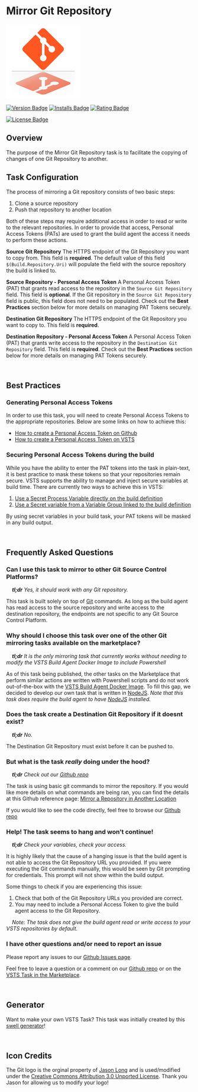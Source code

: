 # Mirror Git Repository

![Mirror Git Repository Logo][logo-image]

[![Version Badge][marketplace-version-badge]][extension-marketplace-url]
[![Installs Badge][marketplace-installs-badge]][extension-marketplace-url]
[![Rating Badge][marketplace-rating-badge]][extension-marketplace-url]

[![License Badge][license-badge]][repo-url]

## Overview

The purpose of the Mirror Git Repository task is to facilitate the copying of changes of one Git Repository to another.

## Task Configuration

The process of mirroring a Git repository consists of two basic steps:

1. Clone a source repository
2. Push that repository to another location

Both of these steps may require additional access in order to read or write to the relevant repositories. In order to provide that access, Personal Access Tokens (PATs) are used to grant the build agent the access it needs to perform these actions.

**Source Git Repository**
The HTTPS endpoint of the Git Repository you want to copy from. This field is **required**. The default value of this field `$(Build.Repository.Uri)` will populate the field with the source repository the build is linked to.

**Source Repository - Personal Access Token**
A Personal Access Token (PAT) that grants read access to the repository in the `Source Git Repository` field. This field is **optional**. If the Git repository in the `Source Git Repository` field is public, this field does not need to be populated. Check out the **Best Practices** section below for more details on managing PAT Tokens securely.

**Destination Git Repository**
The HTTPS endpoint of the Git Repository you want to copy to. This field is **required**.

**Destination Repository - Personal Access Token**
A Personal Access Token (PAT) that grants write access to the repository in the `Destination Git Repository` field. This field is **required**. Check out the **Best Practices** section below for more details on managing PAT Tokens securely.

<br/>

## Best Practices

### Generating Personal Access Tokens

In order to use this task, you will need to create Personal Access Tokens to the appropriate repositories. Below are some links on how to achieve this:

- [How to create a Personal Access Token on Github][github-pat-token-url]
- [How to create a Personal Access Token on VSTS][vsts-pat-token-url]

### Securing Personal Access Tokens during the build

While you have the ability to enter the PAT tokens into the task in plain-text, it is best practice to mask these tokens so that your repositories remain secure. VSTS supports the ability to manage and inject secure variables at build time. There are currently two ways to achieve this in VSTS:

1. [Use a Secret Process Variable directly on the build definition][vsts-secret-variables]
2. [Use a Secret variable from a Variable Group linked to the build definition][vsts-secret-variable-group]

By using secret variables in your build task, your PAT tokens will be masked in any build output.

<br/>

## Frequently Asked Questions

### Can I use this task to mirror to other Git Source Control Platforms?

&nbsp;&nbsp;&nbsp;&nbsp;_**tl;dr** Yes, it should work with any Git repository._

This task is built solely on top of [Git][git-url] commands. As long as the build agent has read access to the source repository and write access to the destination repository, the endpoints are not specific to any Git Source Control Platform.

### Why should I choose this task over one of the other Git mirroring tasks available on the marketplace?

&nbsp;&nbsp;&nbsp;&nbsp;_**tl;dr** It is the only mirroring task that currently works without needing to modify the VSTS Build Agent Docker Image to include Powershell_

As of this task being published, the other tasks on the Marketplace that perform similar actions are written with Powershell scripts and do not work out-of-the-box with the [VSTS Build Agent Docker Image][docker-vsts-agent-url]. To fill this gap, we decided to develop our own task that is written in [NodeJS][nodejs-url]. *Note that this task does require the build agent to have [NodeJS][nodejs-url] installed.*

### Does the task create a Destination Git Repository if it doesnt exist?

&nbsp;&nbsp;&nbsp;&nbsp;_**tl;dr** No._

The Destination Git Repository must exist before it can be pushed to.

### But what is the task _really_ doing under the hood?

&nbsp;&nbsp;&nbsp;&nbsp;_**tl;dr** Check out our [Github repo][repo-url]_

The task is using basic git commands to mirror the repository. If you would like more details on what commands are being ran, you can find the details at this Github reference page: [Mirror a Repository in Another Location][mirror-instructions-url]

If you would like to see the code directly, feel free to browse our [Github repo][repo-url]

### Help! The task seems to hang and won't continue!

&nbsp;&nbsp;&nbsp;&nbsp;_**tl;dr** Check your variables, check your access._

It is highly likely that the cause of a hanging issue is that the build agent is not able to access the Git Repository URL you provided. If you were executing the Git commands manually, this would be seen by Git prompting for credentials. This prompt will not show within the build output. 

Some things to check if you are experiencing this issue:

1. Check that both of the Git Repository URLs you provided are correct.
2. You may need to include a Personal Access Token to give the build agent access to the Git Repository.

&nbsp;&nbsp;&nbsp;&nbsp;_Note: The task does not give the build agent read or write access to your VSTS repositories by default._

### I have other questions and/or need to report an issue

Please report any issues to our [Github Issues page][repo-issues-url].

Feel free to leave a question or a comment on our [Github repo][repo-url] or on the [VSTS Task in the Marketplace][extension-marketplace-url].

<br/>

## Generator

Want to make your own VSTS Task? This task was initially created by this [swell generator][parent-generator-url]!

<br/>

## Icon Credits

The Git logo is the orginal property of [Jason Long][jason-long-twitter-url] and is used/modified under the [Creative Commons Attribution 3.0 Unported License][cc3-license-url]. Thank you Jason for allowing us to modify your logo!

[cc3-license-url]: https://creativecommons.org/licenses/by/3.0/
[docker-vsts-agent-url]: https://hub.docker.com/r/microsoft/vsts-agent/
[extension-marketplace-url]: https://marketplace.visualstudio.com/items?itemName=swellaby.mirror-git-repository
[github-pat-token-url]: https://help.github.com/articles/creating-a-personal-access-token-for-the-command-line/#creating-a-token
[git-url]: https://git-scm.com/
[jason-long-twitter-url]: https://twitter.com/jasonlong
[license-badge]: https://img.shields.io/github/license/swellaby/mirror-git-repository.svg?style=flat-square
[logo-image]: images/extension-icon.png
[marketplace-version-badge]: https://img.shields.io/vscode-marketplace/v/swellaby.mirror-git-repository.svg?style=flat-square
[marketplace-installs-badge]: https://img.shields.io/vscode-marketplace/d/swellaby.mirror-git-repository.svg?style=flat-square
[marketplace-rating-badge]: https://img.shields.io/vscode-marketplace/r/swellaby.mirror-git-repository.svg?style=flat-square
[mirror-instructions-url]: https://help.github.com/articles/duplicating-a-repository/#mirroring-a-repository-in-another-location
[nodejs-url]: https://nodejs.org
[parent-generator-url]: https://github.com/swellaby/generator-swell
[repo-issues-url]: https://github.com/swellaby/vsts-mirror-git-repository/issues
[repo-url]: https://github.com/swellaby/vsts-mirror-git-repository
[vsts-pat-token-url]: https://docs.microsoft.com/en-us/vsts/accounts/use-personal-access-tokens-to-authenticate#create-personal-access-tokens-to-authenticate-access
[vsts-secret-variables]: https://docs.microsoft.com/en-us/vsts/build-release/concepts/definitions/build/variables?tabs=batch#secret-variables
[vsts-secret-variable-group]: https://docs.microsoft.com/en-us/vsts/build-release/concepts/library/variable-groups
